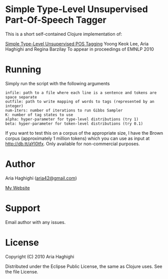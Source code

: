 # Simple Type-Level Unsupervised Part-Of-Speech Tagger #

This is a short self-contained Clojure implementation of:

[Simple Type-Level Unsupervised POS Tagging](http://www.cs.berkeley.edu/~aria42/pubs/typetagging.pdf)
Yoong Keok Lee, Aria Haghighi and Regina Barzilay 
To appear in proceedings of EMNLP 2010

# Running #

Simply run the script with the following arguments

	infile: path to a file where each line is a sentence and tokens are space separate
	outfile: path to write mapping of words to tags (represented by an integer)
	num-iters: number of iterations to run Gibbs Sampler
	K: number of tag states to use
	alpha: hyper-parameter for type-level distributions (try 1)
	beta: hyper-parameter for token-level distributions (try 0.1)

If you want to test this on a corpus of the appropriate size, I have the Brown corpus (approximately 1 million tokens)
which you can use as input at http://db.tt/aYl0tfx. Only available for non-commercial purposes. 

# Author #
Aria Haghighi (aria42@gmail.com) 

[My Website](http://csail.mit.edu/~aria42)

# Support #

Email author with any issues.

# License #

Copyright (C) 2010 Aria Haghighi

Distributed under the Eclipse Public License, the same as Clojure uses. See the file License.

